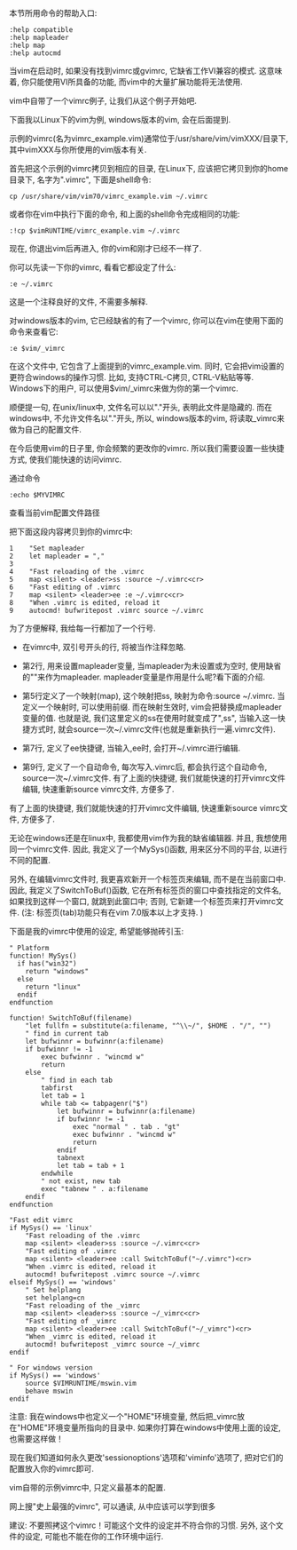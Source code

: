 本节所用命令的帮助入口: 

```
:help compatible
:help mapleader
:help map
:help autocmd 
```

当vim在启动时, 如果没有找到vimrc或gvimrc, 它缺省工作VI兼容的模式. 这意味着, 你只能使用VI所具备的功能, 而vim中的大量扩展功能将无法使用. 

vim中自带了一个vimrc例子, 让我们从这个例子开始吧. 

下面我以Linux下的vim为例, windows版本的vim, 会在后面提到. 

示例的vimrc(名为vimrc_example.vim)通常位于/usr/share/vim/vimXXX/目录下, 其中vimXXX与你所使用的vim版本有关. 

首先把这个示例的vimrc拷贝到相应的目录, 在Linux下, 应该把它拷贝到你的home目录下, 名字为".vimrc", 下面是shell命令: 

```
cp /usr/share/vim/vim70/vimrc_example.vim ~/.vimrc 
```

或者你在vim中执行下面的命令, 和上面的shell命令完成相同的功能: 

```
:!cp $vimRUNTIME/vimrc_example.vim ~/.vimrc 
```
现在, 你退出vim后再进入, 你的vim和刚才已经不一样了. 

你可以先读一下你的vimrc, 看看它都设定了什么: 

```
:e ~/.vimrc 
```

这是一个注释良好的文件, 不需要多解释. 

对windows版本的vim, 它已经缺省的有了一个vimrc, 你可以在vim在使用下面的命令来查看它: 

```
:e $vim/_vimrc 
```

在这个文件中, 它包含了上面提到的vimrc\_example.vim. 同时, 它会把vim设置的更符合windows的操作习惯. 比如, 支持CTRL-C拷贝, CTRL-V粘贴等等. Windows下的用户, 可以使用$vim/\_vimrc来做为你的第一个vimrc. 

顺便提一句, 在unix/linux中, 文件名可以以"."开头, 表明此文件是隐藏的. 而在windows中, 不允许文件名以"."开头, 所以, windows版本的vim, 将读取_vimrc来做为自己的配置文件. 

在今后使用vim的日子里, 你会频繁的更改你的vimrc. 所以我们需要设置一些快捷方式, 使我们能快速的访问vimrc. 

通过命令

```
:echo $MYVIMRC
```

查看当前vim配置文件路径

把下面这段内容拷贝到你的vimrc中: 

```
1    "Set mapleader
2    let mapleader = ","
3
4    "Fast reloading of the .vimrc
5    map <silent> <leader>ss :source ~/.vimrc<cr>
6    "Fast editing of .vimrc
7    map <silent> <leader>ee :e ~/.vimrc<cr>
8    "When .vimrc is edited, reload it
9    autocmd! bufwritepost .vimrc source ~/.vimrc 
```

为了方便解释, 我给每一行都加了一个行号. 

- 在vimrc中, 双引号开头的行, 将被当作注释忽略. 

- 第2行, 用来设置mapleader变量, 当mapleader为未设置或为空时, 使用缺省的"\"来作为mapleader. mapleader变量是作用是什么呢?看下面的介绍. 

- 第5行定义了一个映射(map), 这个映射把<leader>ss, 映射为命令:source \~/.vimrc<cr>. 当定义一个映射时, 可以使用<leader>前缀. 而在映射生效时, vim会把<leader>替换成mapleader变量的值. 也就是说, 我们这里定义的<leader>ss在使用时就变成了",ss", 当输入这一快捷方式时, 就会source一次\~/.vimrc文件(也就是重新执行一遍.vimrc文件). 

- 第7行, 定义了<leader>ee快捷键, 当输入,ee时, 会打开~/.vimrc进行编辑. 

- 第9行, 定义了一个自动命令, 每次写入.vimrc后, 都会执行这个自动命令, source一次\~/.vimrc文件. 
有了上面的快捷键, 我们就能快速的打开vimrc文件编辑, 快速重新source vimrc文件, 方便多了. 

有了上面的快捷键, 我们就能快速的打开vimrc文件编辑, 快速重新source vimrc文件, 方便多了. 

无论在windows还是在linux中, 我都使用vim作为我的缺省编辑器. 并且, 我想使用同一个vimrc文件. 因此, 我定义了一个MySys()函数, 用来区分不同的平台, 以进行不同的配置. 

另外, 在编辑vimrc文件时, 我更喜欢新开一个标签页来编辑, 而不是在当前窗口中. 因此, 我定义了SwitchToBuf()函数, 它在所有标签页的窗口中查找指定的文件名, 如果找到这样一个窗口, 就跳到此窗口中; 否则, 它新建一个标签页来打开vimrc文件. (注: 标签页(tab)功能只有在vim 7.0版本以上才支持. )

下面是我的vimrc中使用的设定, 希望能够抛砖引玉: 

```
" Platform
function! MySys()
  if has("win32")
    return "windows"
  else
    return "linux"
  endif
endfunction

function! SwitchToBuf(filename)
    "let fullfn = substitute(a:filename, "^\\~/", $HOME . "/", "")
    " find in current tab
    let bufwinnr = bufwinnr(a:filename)
    if bufwinnr != -1
        exec bufwinnr . "wincmd w"
        return
    else
        " find in each tab
        tabfirst
        let tab = 1
        while tab <= tabpagenr("$")
            let bufwinnr = bufwinnr(a:filename)
            if bufwinnr != -1
                exec "normal " . tab . "gt"
                exec bufwinnr . "wincmd w"
                return
            endif
            tabnext
            let tab = tab + 1
        endwhile
        " not exist, new tab
        exec "tabnew " . a:filename
    endif
endfunction

"Fast edit vimrc
if MySys() == 'linux'
    "Fast reloading of the .vimrc
    map <silent> <leader>ss :source ~/.vimrc<cr>
    "Fast editing of .vimrc
    map <silent> <leader>ee :call SwitchToBuf("~/.vimrc")<cr>
    "When .vimrc is edited, reload it
    autocmd! bufwritepost .vimrc source ~/.vimrc
elseif MySys() == 'windows'
    " Set helplang
    set helplang=cn
    "Fast reloading of the _vimrc
    map <silent> <leader>ss :source ~/_vimrc<cr>
    "Fast editing of _vimrc
    map <silent> <leader>ee :call SwitchToBuf("~/_vimrc")<cr>
    "When _vimrc is edited, reload it
    autocmd! bufwritepost _vimrc source ~/_vimrc
endif

" For windows version
if MySys() == 'windows'
    source $VIMRUNTIME/mswin.vim
    behave mswin
endif 
```

注意: 我在windows中也定义一个"HOME"环境变量, 然后把_vimrc放在"HOME"环境变量所指向的目录中. 如果你打算在windows中使用上面的设定, 也需要这样做！

现在我们知道如何永久更改'sessionoptions'选项和'viminfo'选项了, 把对它们的配置放入你的vimrc即可. 

vim自带的示例vimrc中, 只定义最基本的配置. 

网上搜"史上最强的vimrc", 可以通读, 从中应该可以学到很多

建议: 不要照拷这个vimrc！可能这个文件的设定并不符合你的习惯. 另外, 这个文件的设定, 可能也不能在你的工作环境中运行. 